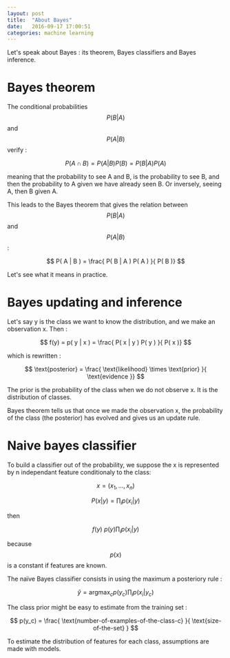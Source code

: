 ```yaml
---
layout: post
title:  "About Bayes"
date:   2016-09-17 17:00:51
categories: machine learning
---
```


Let's speak about Bayes : its theorem, Bayes classifiers and Bayes inference.

# Bayes theorem

The conditional probabilities $$ P( B | A  ) $$ and $$ P( A | B  ) $$ verify :

$$ P( A \cap B ) = P( A | B ) P(B) =  P( B | A ) P(A) $$

meaning that the probability to see A and B, is the probability to see B, and then the probability to A given we have already seen B. Or inversely, seeing A, then B given A.

This leads to the Bayes theorem that gives the relation between $$ P( B | A  ) $$ and $$ P( A | B  ) $$ :

$$ P( A | B ) = \frac{ P( B | A  ) P( A )  }{ P( B )} $$

Let's see what it means in practice.


# Bayes updating and inference

Let's say y is the class we want to know the distribution, and we make an observation x. Then :

$$ f(y) = p( y | x ) = \frac{ P( x | y  ) P( y )  }{ P( x )} $$

which is rewritten :

$$ \text{posterior} = \frac{ \text{likelihood} \times \text{prior}  }{ \text{evidence }} $$

The prior is the probability of the class when we do not observe x. It is the distribution of classes.

Bayes theorem tells us that once we made the observation x, the probability of the class (the posterior) has evolved and gives us an update rule.


# Naive bayes classifier

To build a classifier out of the probability, we suppose the x is represented by n independant feature conditionaly to the class:

$$ x = (x_1, ... , x_n) $$

$$ P(x | y ) = \prod_i p(x_i|y) $$

then

$$ f(y) ~ p(y)  \prod_i p(x_i | y) $$

because $$ p(x) $$ is a constant if features are known.

The naïve Bayes classifier consists in using the maximum a posteriory rule :

$$ ŷ = \text{argmax}_c p(y_c)  \prod_i p(x_i | y_c) $$

The class prior might be easy to estimate from the training set :

$$ p(y_c) = \frac{ \text{number-of-examples-of-the-class-c} }{ \text{size-of-the-set} } $$

To estimate the distribution of features for each class, assumptions are made with models.
